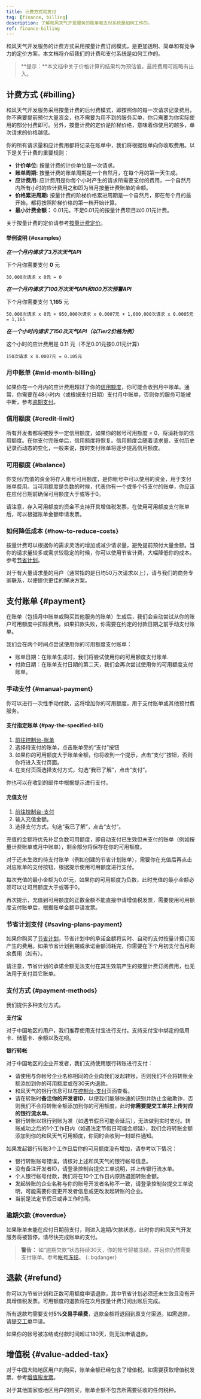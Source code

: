 ```yaml
---
title: 计费方式和支付
tag: [finance, billing]
description: 了解和风天气开发服务的账单和支付系统是如何工作的。
ref: finance-billing
---
```


和风天气开发服务的计费方式采用按量计费订阅模式，是更加透明、简单和有竞争力的定价方案。本文档将介绍我们的计费和支付系统是如何工作的。

> **提示：**本文档中关于价格计算的结果均为预估值，最终费用可能略有出入。

## 计费方式 {#billing}

和风天气开发服务采用按量计费的后付费模式，即按照你的每一次请求记录费用，你不需要提前预付大量资金，也不需要为用不到的服务买单，你只需要为你实际使用的部分付费即可。另外，按量计费的定价是阶梯价格，意味着你使用的越多，单次请求的价格越低。

你的所有请求量和应计费用都将记录在账单中，我们将根据账单向你收取费用。以下是关于计费的重要规则：

- **计价单位:** 按量计费的计价单位是一次请求。
- **账单周期:** 按量计费的账单周期是一个自然月，在每个月的第一天生成。
- **应计费用:** 应计费用是你每个小时产生的请求所需要支付的费用，一个自然月内所有小时的应计费用之和即为当月按量计费账单的金额。
- **价格累进周期:** 按量计费的阶梯价格累进周期是一个自然月，即在每个月的最开始，都将按照阶梯价格的第一档开始计算。
- **最小计费金额：** 0.01元。不足0.01元的按量计费项目以0.01元计费。

关于按量计费的定价请参考[按量计费定价](/docs/finance/pricing/)。

#### 举例说明 {#examples}

***在一个月内请求了3万次天气API***

下个月你需要支付 **0** 元

```
30,000次请求 x 0元 = 0
```

***在一个月内请求了100万次天气API和100万次预警API***

下个月你需要支付 **1,165** 元

```
50,000次请求 x 0元 + 950,000次请求 x 0.0007元 + 1,000,000次请求 x 0.0005元 = 1,165
```

***在一个小时内请求了150次天气API（以Tier2价格为例）***

这个小时的应计费用是 0.11 元（不足0.01元按0.01元计算）

```
150次请求 x 0.0007元 = 0.105元
```

### 月中账单 {#mid-month-billing}

如果你在一个月内的应计费用超过了你的[信用额度](#credit-limit)，你可能会收到月中账单。通常，你需要在48小时内（或根据支付日期）支付月中账单，否则你的服务可能被中断，参考[逾期支付](#overdue)。

### 信用额度 {#credit-limit}

所有开发者都将被授予一定信用额度，如果你的帐号可用额度 = 0，将消耗你的信用额度。在你支付完账单后，信用额度将恢复。信用额度会随着请求量、支付历史记录而动态的变化，一般来说，按时支付账单将逐步提高信用额度。

### 可用额度 {#balance}

你支付/充值的资金将存入帐号可用额度，是你帐号中可以使用的资金，用于支付账单费用。当可用额度是负数的时候，代表你有一个或多个待支付的账单，你应该在应付日期前确保可用额度大于或等于0。

请注意，存入可用额度的资金不支持开具增值税发票，在使用可用额度支付账单后，可以根据账单金额申请发票。

### 如何降低成本 {#how-to-reduce-costs}

按量计费可以根据你的需求灵活的增加或减少请求量，避免提前预付大量金额。当你的请求量较多或需求较稳定的时候，你可以使用节省计费，大幅降低你的成本。参考[节省计划](/docs/finance/savings-plans/)。

对于有大量请求量的用户（通常指的是日均50万次请求以上），请与我们的商务专家联系，以便提供更佳的解决方案。

## 支付账单 {#payment}

在账单（包括月中账单或购买其他服务的账单）生成后，我们会自动尝试从你的账户可用额度中扣除费用。如果扣款失败，你需要在约定的付款日期之前手动支付账单。

我们会在两个时间点尝试使用你的可用额度支付账单：

- 账单日期：在账单生成时，我们将尝试使用你的可用额度支付账单.
- 付款日期：在账单支付日期的第二天，我们会再次尝试使用你的可用额度支付账单。

### 手动支付 {#manual-payment}

你可以进行一次性手动付款，这将增加你的可用额度，用于支付账单或其他预付费服务。

#### 支付指定账单 {#pay-the-specified-bill}

1. [前往控制台-账单](https://console.qweather.com/finance/billing/)
2. 选择待支付的账单，点击账单旁的“支付”按钮
3. 如果你的可用额度大于账单金额，你将收到一个提示，点击“支付”按钮，否则你将进入支付页面。
4. 在支付页面选择支付方式，勾选“我已了解”，点击“支付”。

你也可以在收到的邮件中根据提示进行支付。

#### 充值支付

1. [前往控制台-支付](https://console.qweather.com/finance/payment/)
2. 输入充值金额。
3. 选择支付方式，勾选“我已了解”，点击“支付”。

充值的金额将优先补足负数可用额度，即自动支付已生效但未支付的账单（例如按量计费账单或月中账单），剩余部分将保存在你的可用额度。

对于还未生效的待支付账单（例如创建的节省计划账单），需要你在充值后再点击对应账单的支付按钮，根据提示使用可用额度进行支付。

每次充值的最小金额为0.01元，如果你的可用额度为负数，此时充值的最小金额必须可以让可用额度大于或等于0。

再次提示，充值到可用额度的正数金额不能直接申请增值税发票，需要使用可用额度支付账单后，根据账单金额申请发票。

### 节省计划支付 {#saving-plans-payment}

如果你购买了[节省计划](/docs/finance/savings-plans/)，节省计划中的承诺金额将实时、自动的支付按量计费订阅产生的费用。如果节省计划到期或承诺金额消耗完，你需要在下个月初支付当月剩余费用（如有）。

请注意，节省计划的承诺金额无法支付在其生效前产生的按量计费订阅费用，也无法用于支付其它账单。

### 支付方式 {#payment-methods}

我们提供多种支付方式。

**支付宝**

对于中国地区的用户，我们推荐使用支付宝进行支付。支持支付宝中绑定的信用卡、储蓄卡、余额以及花呗。

**银行转帐**

对于中国地区的企业开发者，我们支持使用银行转账进行支付：

- 请使用与你帐号企业名称相同的企业向我们发起转账，否则我们不会将转账金额添加到你的可用额度或在30天内退款。
- 和风天气的银行信息可以在[控制台-支付](https://console.qweather.com/finance/payment/)页面查看。
- 请在转账时**备注你的开发者ID**，以便我们能够快速的识别并防止金融欺诈，否则我们不会将转账金额添加到你的可用额度，此时**你需要提交工单并上传对应的银行流水单**。
- 银行转账以银行到账为准（如遇节假日可能会延后），无法做到实时支付。转账成功之后的1个工作日内（如遇法定节假日可能会顺延），我们会将转账金额添加到你的和风天气可用额度，你同时会收到一封邮件通知。

如果发起银行转账3个工作日后你的可用额度没有增加，请参考以下情况：

- 银行转账账号错误，请核对上述和风天气的银行帐号信息。
- 没有备注开发者ID，请登录控制台提交工单说明，并上传银行流水单。
- 个人银行帐号付款，我们将在10个工作日内原路退回转账金额。
- 发起转账的企业名称与你的账号开发者名称不一致，请登录控制台提交工单说明，可能需要你变更开发者信息或更改发起转账的企业。
- 当前是法定节假日或非工作时间。

### 逾期欠款 {#overdue}

如果账单未能在应付日期前支付，则进入逾期/欠款状态，此时你的和风天气开发服务将被暂停，请尽快完成账单的支付。

> **警告：** 如“逾期欠款”状态持续30天，你的帐号将被冻结，并且你仍然需要支付账单。参考[帐号冻结](/docs/account/suspension/)。
{:.bqdanger}

## 退款 {#refund}

你可以为节省计划和正数可用额度申请退款，其中节省计划必须还未生效且没有开具增值税发票。可用额度的退款将在次月按量计费订阅出账后完成。

所有退款均需要支付**5%交易手续费**，退款金额将退回到原支付渠道。如需退款，请[提交工单](https://console.qweather.com/support/ticket/new/)申请。

如果你的帐号被冻结或付款时间超过180天，则无法申请退款。

## 增值税 {#value-added-tax}

对于中国大陆地区用户的购买，账单金额已经包含了增值税。如需要获取增值税发票，参考[增值税发票](/docs/finance/vat-invoice/)。

对于其他国家或地区用户的购买，账单金额不包含所需要征收的任何税种。
